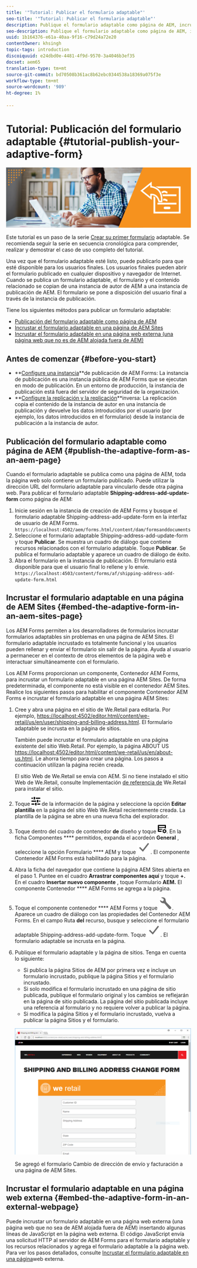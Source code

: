 ```yaml
---
title: '"Tutorial: Publicar el formulario adaptable"'
seo-title: '"Tutorial: Publicar el formulario adaptable"'
description: Publique el formulario adaptable como página de AEM, incruste el formulario en una página de AEM Sites o incruste el formulario adaptable en una página web externa
seo-description: Publique el formulario adaptable como página de AEM, incruste el formulario en una página de AEM Sites o incruste el formulario adaptable en una página web externa
uuid: 1b164376-e61a-40aa-9f16-c79d24a72e20
contentOwner: khsingh
topic-tags: introduction
discoiquuid: e24dbd0e-4481-4f9d-9570-3a4046b3ef35
docset: aem65
translation-type: tm+mt
source-git-commit: bd70508b361ac8b62ebc0344538a18369a075f3e
workflow-type: tm+mt
source-wordcount: '989'
ht-degree: 1%

---
```



# Tutorial: Publicación del formulario adaptable {#tutorial-publish-your-adaptive-form}

![](do-not-localize/13-publish-your-adaptive-form-small.png)

Este tutorial es un paso de la serie [Crear su primer formulario](https://helpx.adobe.com/experience-manager/6-3/forms/using/create-your-first-adaptive-form.html) adaptable. Se recomienda seguir la serie en secuencia cronológica para comprender, realizar y demostrar el caso de uso completo del tutorial.

Una vez que el formulario adaptable esté listo, puede publicarlo para que esté disponible para los usuarios finales. Los usuarios finales pueden abrir el formulario publicado en cualquier dispositivo y navegador de Internet. Cuando se publica un formulario adaptable, el formulario y el contenido relacionado se copian de una instancia de autor de AEM a una instancia de publicación de AEM. El formulario se pone a disposición del usuario final a través de la instancia de publicación.

Tiene los siguientes métodos para publicar un formulario adaptable:

* [Publicación del formulario adaptable como página de AEM](../../forms/using/publish-your-adaptive-form.md#publish-the-adaptive-form-as-an-aem-page)
* [Incrustar el formulario adaptable en una página de AEM Sites](#embed-the-adaptive-form-in-an-aem-sites-page)
* [Incrustar el formulario adaptable en una página web externa (una página web que no es de AEM alojada fuera de AEM)](../../forms/using/publish-your-adaptive-form.md)

## Antes de comenzar {#before-you-start}

* **[Configure una instancia](https://helpx.adobe.com/experience-manager/6-3/forms/using/installing-configuring-aem-forms-osgi.html)**de publicación de AEM Forms: La instancia de publicación es una instancia pública de AEM Forms que se ejecutan en modo de publicación. En un entorno de producción, la instancia de publicación está fuera del servidor de seguridad de la organización.
* **[Configure la replicación y la replicación](https://helpx.adobe.com/experience-manager/6-3/help/sites-deploying/replication.html)**inversa: La replicación copia el contenido de la instancia de autor en una instancia de publicación y devuelve los datos introducidos por el usuario (por ejemplo, los datos introducidos en el formulario) desde la instancia de publicación a la instancia de autor.

## Publicación del formulario adaptable como página de AEM {#publish-the-adaptive-form-as-an-aem-page}

Cuando el formulario adaptable se publica como una página de AEM, toda la página web solo contiene un formulario publicado. Puede utilizar la dirección URL del formulario adaptable para vincularlo desde otra página web. Para publicar el formulario adaptable **Shipping-address-add-update-form** como página de AEM:

1. Inicie sesión en la instancia de creación de AEM Forms y busque el formulario adaptable Shipping-address-add-update-form en la interfaz de usuario de AEM Forms.
   `https://localhost:4502/aem/forms.html/content/dam/formsanddocuments`
1. Seleccione el formulario adaptable Shipping-address-add-update-form y toque **Publicar**. Se muestra un cuadro de diálogo que contiene recursos relacionados con el formulario adaptable. Toque **Publicar**. Se publica el formulario adaptable y aparece un cuadro de diálogo de éxito.
1. Abra el formulario en la instancia de publicación. El formulario está disponible para que el usuario final lo rellene y lo envíe.
   `https://localhost:4503/content/forms/af/shipping-address-add-update-form.html`

## Incrustar el formulario adaptable en una página de AEM Sites {#embed-the-adaptive-form-in-an-aem-sites-page}

Los AEM Forms permiten a los desarrolladores de formularios incrustar formularios adaptables sin problemas en una página de AEM Sites. El formulario adaptable incrustado es totalmente funcional y los usuarios pueden rellenar y enviar el formulario sin salir de la página. Ayuda al usuario a permanecer en el contexto de otros elementos de la página web e interactuar simultáneamente con el formulario.

Los AEM Forms proporcionan un componente, Contenedor AEM Forms, para incrustar un formulario adaptable en una página AEM Sites. De forma predeterminada, el componente no está visible en el contenedor AEM Sites. Realice los siguientes pasos para habilitar el componente Contenedor AEM Forms e incrustar el formulario adaptable en una página AEM Sites:

1. Cree y abra una página en el sitio de We.Retail para editarla. Por ejemplo, [https://localhost:4502/editor.html/content/we-retail/us/en/user/shipping-and-billing-address.html](https://localhost:4502/editor.html/content/we-retail/us/en/user/shipping-and-billing-address.html). El formulario adaptable se incrusta en la página de sitios.

   También puede incrustar el formulario adaptable en una página existente del sitio Web.Retail. Por ejemplo, la página ABOUT US [https://localhost:4502/editor.html/content/we-retail/us/en/about-us.html](https://localhost:4502/editor.html/content/we-retail/us/en/about-us.html). Le ahorra tiempo para crear una página. Los pasos a continuación utilizan la página recién creada.

   El sitio Web de We.Retail se envía con AEM. Si no tiene instalado el sitio Web de We.Retail, consulte Implementación [de referencia de](https://helpx.adobe.com/experience-manager/6-3/help/sites-developing/we-retail.html) We.Retail para instalar el sitio.

1. Toque ![propiedades](assets/properties.png) de la información de la página y seleccione la opción **Editar plantilla** en la página del sitio Web We.Retail recientemente creada. La plantilla de la página se abre en una nueva ficha del explorador.
1. Toque dentro del cuadro de contenedor **de** diseño y toque ![Administración de fuentes](assets/feedmanagement.png). En la ficha Componentes **** permitidos, expanda el acordeón **General** , seleccione la opción Formulario **** AEM y toque ![save_icon](assets/save_icon.svg). El componente Contenedor AEM Forms está habilitado para la página.

1. Abra la ficha del navegador que contiene la página AEM Sites abierta en el paso 1. Puntee en el cuadro **Arrastrar componentes aquí** y toque **+.** En el cuadro **Insertar nuevo componente** , toque Formulario **AEM.** El componente Contenedor **** AEM Forms se agrega a la página.
1. Toque el componente contenedor **** AEM Forms y toque ![configure-icon](assets/configure-icon.svg). Aparece un cuadro de diálogo con las propiedades del Contenedor AEM Forms. En el campo Ruta **del** recurso, busque y seleccione el formulario adaptable Shipping-address-add-update-form. Toque ![save_icon](assets/save_icon.svg). El formulario adaptable se incrusta en la página.
1. Publique el formulario adaptable y la página de sitios. Tenga en cuenta lo siguiente:

   * Si publica la página Sitios de AEM por primera vez e incluye un formulario incrustado, publique la página Sitios y el formulario incrustado.
   * Si solo modifica el formulario incrustado en una página de sitio publicada, publique el formulario original y los cambios se reflejarán en la página de sitio publicada. La página del sitio publicada incluye una referencia al formulario y no requiere volver a publicar la página.
   * Si modifica la página Sitios y el formulario incrustado, vuelva a publicar la página Sitios y el formulario.

   ![embed-in-aem-sites](assets/embed-in-aem-sites.png)

   Se agregó el formulario Cambio de dirección de envío y facturación a una página de AEM Sites.

## Incrustar el formulario adaptable en una página web externa {#embed-the-adaptive-form-in-an-external-webpage}

Puede incrustar un formulario adaptable en una página web externa (una página web que no sea de AEM alojada fuera de AEM) insertando algunas líneas de JavaScript en la página web externa. El código JavaScript envía una solicitud HTTP al servidor de AEM Forms para el formulario adaptable y los recursos relacionados y agrega el formulario adaptable a la página web. Para ver los pasos detallados, consulte [Incrustar el formulario adaptable en una página](/help/forms/using/embed-adaptive-form-external-web-page.md)web externa.
